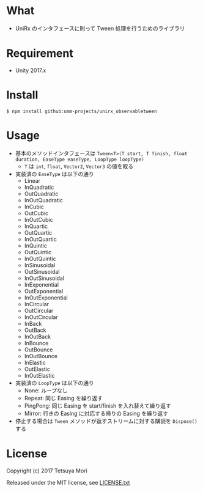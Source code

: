 # What

* UniRx のインタフェースに則って Tween 処理を行うためのライブラリ

# Requirement

* Unity 2017.x

# Install

```shell
$ npm install github:umm-projects/unirx_observabletween
```

# Usage

* 基本のメソッドインタフェースは `Tween<T>(T start, T finish, float duration, EaseType easeType, LoopType loopType)`
  * `T` は `int`, `float`, `Vector2`, `Vector3` の値を取る
* 実装済の `EaseType` は以下の通り
  * Linear
  * InQuadratic
  * OutQuadratic
  * InOutQuadratic
  * InCubic
  * OutCubic
  * InOutCubic
  * InQuartic
  * OutQuartic
  * InOutQuartic
  * InQuintic
  * OutQuintic
  * InOutQuintic
  * InSinusoidal
  * OutSinusoidal
  * InOutSinusoidal
  * InExponential
  * OutExponential
  * InOutExponential
  * InCircular
  * OutCircular
  * InOutCircular
  * InBack
  * OutBack
  * InOutBack
  * InBounce
  * OutBounce
  * InOutBounce
  * InElastic
  * OutElastic
  * InOutElastic
* 実装済の `LoopType` は以下の通り
  * None: ループなし
  * Repeat: 同じ Easing を繰り返す
  * PingPong: 同じ Easing を start/finish を入れ替えて繰り返す
  * Mirror: 行きの Easing に対応する帰りの Easing を繰り返す
* 停止する場合は `Tween` メソッドが返すストリームに対する購読を `Dispose()` する

# License

Copyright (c) 2017 Tetsuya Mori

Released under the MIT license, see [LICENSE.txt](LICENSE.txt)

